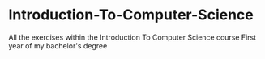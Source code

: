 # Introduction-To-Computer-Science
All the exercises within the Introduction To Computer Science course 
First year of my bachelor's degree 
